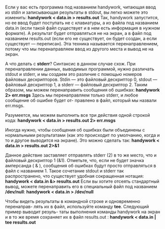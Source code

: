 Если у вас есть программа под названием handywork, читающая ввод из stdin и записывающая результаты в stdout, вы легко можете это изменить:
__handywork < data.in > results.out__
Так, handywork запустится, но ее ввод будет поступать не с клавиатуры, а из файла под названием data.in (если такой файл существует и в нем есть информация в нужном формате). А результат будет отправляться не на экран, а в файл под названием results.out (если его не существует, он будет создан, а если существует — переписан). Эта техника называется перенаправлением, потому что мы перенаправляем ввод из другого места и вывод не на экран.


А что делать с __stderr__? Синтаксис в данном случае схож. При перенаправлении данных, выводимых программой, нужно различать stdout и stderr, и мы создаем это различие с помощью номеров файловых дескрипторов. Stdin — это файловый дескриптор 0, stdout — файловый дескриптор 1, а stderr — файловый дескриптор 2. Таким образом, мы можем перенаправить сообщения об ошибках:
__handywork 2> err.msgs__
Здесь мы перенаправляем только stderr, и любое сообщение об ошибке будет от-
правлено в файл, который мы назвали err.msgs.

Разумеется, мы можем выполнить все три действия одной строкой кода:
__handywork < data.in > results.out 2> err.msgs__

Иногда нужно, чтобы сообщения об ошибках были объединены с нормальными
результатами (как это происходит по умолчанию, когда и то и другое выводится
на экране). Это можно сделать так:
__handywork < data.in > results.out 2>&1__

Данное действие заставляет отправлять stderr (2) в то же место, что и файловый дескриптор 1 (&1). Отметьте, что, если не будет значка амперсанда ( & ), сообщения об ошибках будут просто отправляться в файл с названием 1. Такое сочетание stdout и stderr так распространено, что существует удобная сокращенная
нотация:
__handywork < data.in &> results.out__
Если вы хотите отсеять стандартный вывод, можете перенаправить его в специальный файл 
под названием __/dev/null__:
__handywork < data.in > /dev/null__

Чтобы видеть результаты в командной строке и одновременно перенаправ-
лять их в файл, используйте команду __tee__. Следующий пример выводит резуль-
таты выполнения команды handywork на экран и в то же время сохраняет их
в файл results.out :
__handywork < data.in | tee results.out__




